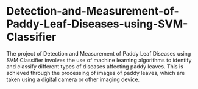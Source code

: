 # Detection-and-Measurement-of-Paddy-Leaf-Diseases-using-SVM-Classifier
The project of Detection and Measurement of Paddy Leaf Diseases using SVM Classifier involves the use of machine learning algorithms to identify and classify different types of diseases affecting paddy leaves. This is achieved through the processing of images of paddy leaves, which are taken using a digital camera or other imaging device.
